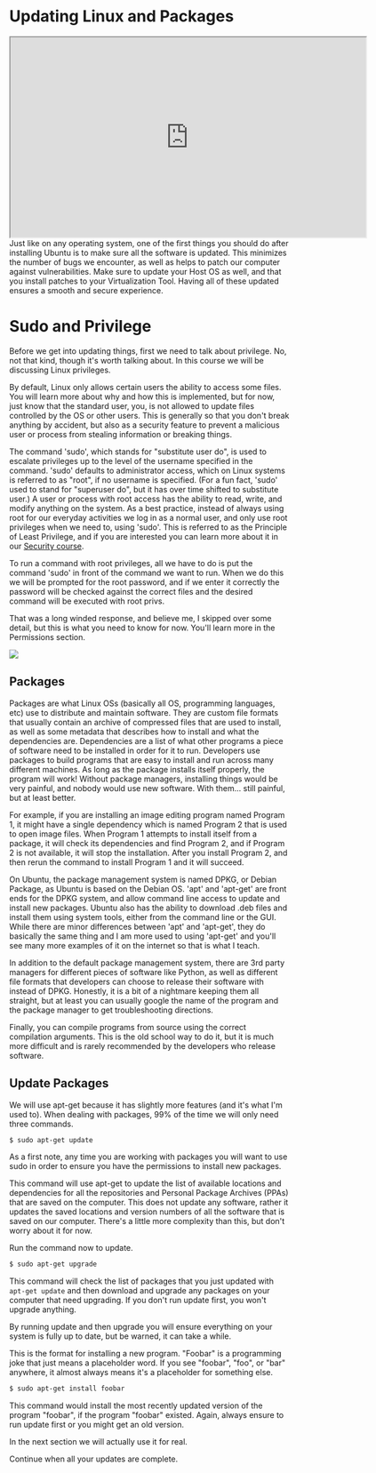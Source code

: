 # Updating Linux and Packages

<iframe allowfullscreen height="360" src="https://www.youtube.com/embed/iPwi-aTnlls?wmode=opaque" width="640"></iframe>Just
like on any operating system, one of the first things you should do
after installing Ubuntu is to make sure all the software is updated.
This minimizes the number of bugs we encounter, as well as helps to
patch our computer against vulnerabilities. Make sure to update your
Host OS as well, and that you install patches to your Virtualization
Tool. Having all of these updated ensures a smooth and secure
experience.

# Sudo and Privilege

Before we get into updating things, first we need to talk about
privilege. No, not that kind, though it's worth talking about. In this
course we will be discussing Linux privileges.

By default, Linux only allows certain users the ability to access some
files. You will learn more about why and how this is implemented, but
for now, just know that the standard user, you, is not allowed to update
files controlled by the OS or other users. This is generally so that you
don't break anything by accident, but also as a security feature to
prevent a malicious user or process from stealing information or
breaking things.

The command 'sudo', which stands for "substitute user do", is used to
escalate privileges up to the level of the username specified in the
command. 'sudo' defaults to administrator access, which on Linux systems
is referred to as "root", if no username is specified. (For a fun fact,
'sudo' used to stand for "superuser do", but it has over time shifted to
substitute user.) A user or process with root access has the ability to
read, write, and modify anything on the system. As a best practice,
instead of always using root for our everyday activities we log in as a
normal user, and only use root privileges when we need to, using 'sudo'.
This is referred to as the Principle of Least Privilege, and if you are
interested you can learn more about it in our [Security
course](https://academy.hoppersroppers.org/mod/assign/view.php?id=894).

To run a command with root privileges, all we have to do is put the
command 'sudo' in front of the command we want to run. When we do this
we will be prompted for the root password, and if we enter it correctly
the password will be checked against the correct files and the desired
command will be executed with root privs.

That was a long winded response, and believe me, I skipped over some
detail, but this is what you need to know for now. You'll learn more in
the Permissions section.

<a href="https://xkcd.com/149/" rel="noopener" target="_blank"><img
src="https://files.cdn.thinkific.com/file_uploads/429463/images/48c/227/707/1629593263354.jpg"
class="fr-fic fr-dii"
srcset="https://files.cdn.thinkific.com/file_uploads/429463/images/48c/227/707/1629593263354.jpg?width=1920 1x, https://files.cdn.thinkific.com/file_uploads/429463/images/48c/227/707/1629593263354.jpg?width=1920&amp;dpr=2 2x, https://files.cdn.thinkific.com/file_uploads/429463/images/48c/227/707/1629593263354.jpg?width=1920&amp;dpr=3 3x" /></a>

## Packages

Packages are what Linux OSs (basically all OS, programming languages,
etc) use to distribute and maintain software. They are custom file
formats that usually contain an archive of compressed files that are
used to install, as well as some metadata that describes how to install
and what the dependencies are. Dependencies are a list of what other
programs a piece of software need to be installed in order for it to
run. Developers use packages to build programs that are easy to install
and run across many different machines. As long as the package installs
itself properly, the program will work! Without package managers,
installing things would be very painful, and nobody would use new
software. With them... still painful, but at least better.

For example, if you are installing an image editing program named
Program 1, it might have a single dependency which is named Program 2
that is used to open image files. When Program 1 attempts to install
itself from a package, it will check its dependencies and find Program
2, and if Program 2 is not available, it will stop the installation.
After you install Program 2, and then rerun the command to install
Program 1 and it will succeed.

On Ubuntu, the package management system is named DPKG, or Debian
Package, as Ubuntu is based on the Debian OS. 'apt' and 'apt-get' are
front ends for the DPKG system, and allow command line access to update
and install new packages. Ubuntu also has the ability to download .deb
files and install them using system tools, either from the command line
or the GUI. While there are minor differences between 'apt' and
'apt-get', they do basically the same thing and I am more used to using
'apt-get' and you'll see many more examples of it on the internet so
that is what I teach.

In addition to the default package management system, there are 3rd
party managers for different pieces of software like Python, as well as
different file formats that developers can choose to release their
software with instead of DPKG. Honestly, it is a bit of a nightmare
keeping them all straight, but at least you can usually google the name
of the program and the package manager to get troubleshooting
directions.

Finally, you can compile programs from source using the correct
compilation arguments. This is the old school way to do it, but it is
much more difficult and is rarely recommended by the developers who
release software.

## Update Packages

We will use apt-get because it has slightly more features (and it's what
I'm used to). When dealing with packages, 99% of the time we will only
need three commands.

``` default
$ sudo apt-get update
```

As a first note, any time you are working with packages you will want to
use sudo in order to ensure you have the permissions to install new
packages.

This command will use apt-get to update the list of available locations
and dependencies for all the repositories and Personal Package Archives
(PPAs) that are saved on the computer. This does not update any
software, rather it updates the saved locations and version numbers of
all the software that is saved on our computer. There's a little more
complexity than this, but don't worry about it for now.

Run the command now to update.

``` default
$ sudo apt-get upgrade
```

This command will check the list of packages that you just updated with
`apt-get update` and then download and upgrade any packages on your
computer that need upgrading. If you don't run update first, you won't
upgrade anything.

By running update and then upgrade you will ensure everything on your
system is fully up to date, but be warned, it can take a while.

This is the format for installing a new program. "Foobar" is a
programming joke that just means a placeholder word. If you see
"foobar", "foo", or "bar" anywhere, it almost always means it's a
placeholder for something else.

``` default
$ sudo apt-get install foobar
```

This command would install the most recently updated version of the
program "foobar", if the program "foobar" existed. Again, always ensure
to run update first or you might get an old version.

In the next section we will actually use it for real.

Continue when all your updates are complete.
